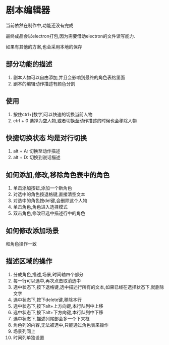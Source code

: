 # 剧本编辑器
当前依然在制作中,功能还没有完成

最终成品会以electron打包,因为需要借助electron的文件读写能力.

如果有其他的方案,也会采用本地的保存
## 部分功能的描述
1. 剧本人物可以自由添加,并且会影响到最终的角色表格里面
2. 剧本的编辑动作描述有颜色分割

## 使用
1. 按住ctrl+[数字]可以快速的切换当前人物
2. ctrl + 0 选择为空人物,或者切换至动作描述的时候也会移除人物
## 快捷切换状态 均是对行切换
1. alt + A: 切换至动作描述
2. alt + D: 切换到说话描述
## 如何添加,修改,移除角色表中的角色
1. 单击添加按钮,添加一个新角色
2. 对选中的角色按退格键,直接清空文本
3. 对选中的角色按del键,会删除这个人物
4. 单击角色,角色进入选择模式
5. 双击角色,修改已选中描述行中的角色
## 如何修改添加场景
和角色操作一致

## 描述区域的操作
1. 分成角色,描述,场景,时间轴四个部分
2. 每一行可以选中,再次点击取消选中
3. 选中状态下,按下退格键,选中描述行所有的文本,如果已经在选择状态下,就删除文字
4. 选中状态下,按下delete键,移除本行
5. 选中状态下,按下alt+上方向键,本行队列中上移
6. 选中状态下,按下alt+下方向键,本行队列中下移
7. 选中状态下,描述列尾部会多一个下来框
8. 角色列的内容,无法被选中,只能通过角色表来操作
9. 场景列同上
10. 时间列单独设置

